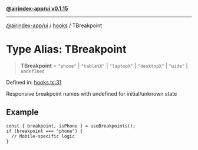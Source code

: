 [**@airindex-app/ui v0.1.15**](../../README.md)

***

[@airindex-app/ui](../../README.md) / [hooks](../README.md) / TBreakpoint

# Type Alias: TBreakpoint

> **TBreakpoint** = `"phone"` \| `"tabletX"` \| `"laptopX"` \| `"desktopX"` \| `"wide"` \| `undefined`

Defined in: [hooks.ts:31](https://github.com/airindex-app/ui/blob/c7ea135614befbd5605b13569e79882284e03edb/src/types/hooks.ts#L31)

Responsive breakpoint names with undefined for initial/unknown state

## Example

```tsx
const { breakpoint, isPhone } = useBreakpoints();
if (breakpoint === "phone") {
  // Mobile-specific logic
}
```

